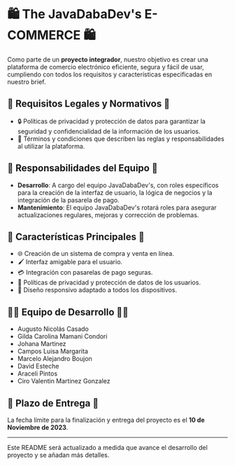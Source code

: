 # 🛍️ The JavaDabaDev's E-COMMERCE 🛍️

Como parte de un **proyecto integrador**, nuestro objetivo es crear una plataforma de comercio electrónico eficiente, segura y fácil de usar, cumpliendo con todos los requisitos y características especificadas en nuestro brief.

## 📜 Requisitos Legales y Normativos 📜

- 🔒 Políticas de privacidad y protección de datos para garantizar la seguridad y confidencialidad de la información de los usuarios.
- 📄 Términos y condiciones que describen las reglas y responsabilidades al utilizar la plataforma.

## 🚀 Responsabilidades del Equipo 🚀

- **Desarrollo**: A cargo del equipo JavaDabaDev's, con roles específicos para la creación de la interfaz de usuario, la lógica de negocios y la integración de la pasarela de pago.
- **Mantenimiento**: El equipo JavaDabaDev's rotará roles para asegurar actualizaciones regulares, mejoras y corrección de problemas.

## 🛒 Características Principales 🛒

- 🌐 Creación de un sistema de compra y venta en línea.
- 🖌️ Interfaz amigable para el usuario.
- 💳 Integración con pasarelas de pago seguras.
- 🔏 Políticas de privacidad y protección de datos de los usuarios.
- 📱 Diseño responsivo adaptado a todos los dispositivos.

## 🧑‍💻 Equipo de Desarrollo 🧑‍💻

- Augusto Nicolás Casado
- Gilda Carolina Mamani Condori
- Johana Martinez
- Campos Luisa Margarita
- Marcelo Alejandro Boujon
- David Esteche
- Araceli Pintos
- Ciro Valentin Martinez Gonzalez

## 📅 Plazo de Entrega 📅

La fecha límite para la finalización y entrega del proyecto es el **10 de Noviembre de 2023**.

---

Este README será actualizado a medida que avance el desarrollo del proyecto y se añadan más detalles.
